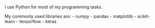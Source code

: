 I use Python for most of my programming tasks.

My commonly used libraries are:
    - numpy
    - pandas
    - matplotlib
    - scikit-learn
    - tensorflow
    - keras